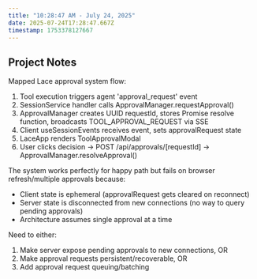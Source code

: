 ```yaml
---
title: "10:28:47 AM - July 24, 2025"
date: 2025-07-24T17:28:47.667Z
timestamp: 1753378127667
---
```


## Project Notes

Mapped Lace approval system flow:

1. Tool execution triggers agent 'approval_request' event
2. SessionService handler calls ApprovalManager.requestApproval()
3. ApprovalManager creates UUID requestId, stores Promise resolve function, broadcasts TOOL_APPROVAL_REQUEST via SSE
4. Client useSessionEvents receives event, sets approvalRequest state  
5. LaceApp renders ToolApprovalModal
6. User clicks decision → POST /api/approvals/[requestId] → ApprovalManager.resolveApproval()

The system works perfectly for happy path but fails on browser refresh/multiple approvals because:
- Client state is ephemeral (approvalRequest gets cleared on reconnect)
- Server state is disconnected from new connections (no way to query pending approvals)
- Architecture assumes single approval at a time

Need to either:
1. Make server expose pending approvals to new connections, OR
2. Make approval requests persistent/recoverable, OR  
3. Add approval request queuing/batching
